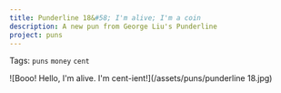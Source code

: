 ```yaml
---
title: Punderline 18&#58; I'm alive; I'm a coin
description: A new pun from George Liu's Punderline
project: puns
---
```

Tags: `puns` `money` `cent`

![Booo! Hello, I'm alive. I'm cent-ient!](/assets/puns/punderline 18.jpg)
